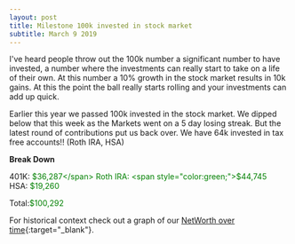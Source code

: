 ```yaml
---
layout: post
title: Milestone 100k invested in stock market
subtitle: March 9 2019
---
```


I've heard people throw out the 100k number a significant number to have invested, a number where the investments can really start to take on a life of their own.  At this number a 10% growth in the stock market results in 10k gains.  At this the point the ball really starts rolling and your investments can add up quick.

Earlier this year we passed 100k invested in the stock market. We dipped below that this week as the Markets went on a 5 day losing streak.  But the latest round of contributions put us back over.  We have 64k invested in tax free accounts!! (Roth IRA, HSA)

**Break Down**

401K: <span style="color:green;">$36,287</span>  
Roth IRA: <span style="color:green;">$44,745</span>  
HSA: <span style="color:green;">$19,260</span>  

Total:<span style="color:green;">$100,292</span>

For historical context check out a graph of our [NetWorth over time](/Net-Worth/profile/?user=yhxzTiGfYRe5j5IpB6Xw2nmZUTJ2){:target="_blank"}.



